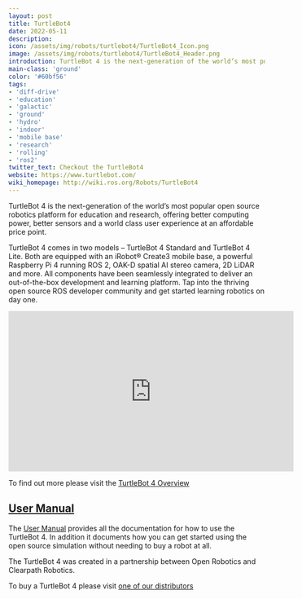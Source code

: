 ```yaml
---
layout: post
title: TurtleBot4
date: 2022-05-11
description:
icon: /assets/img/robots/turtlebot4/TurtleBot4_Icon.png
image: /assets/img/robots/turtlebot4/TurtleBot4_Header.png
introduction: TurtleBot 4 is the next-generation of the world’s most popular open source robotics platform for education and research, offering better computing power, better sensors and a world class user experience at an affordable price point.
main-class: 'ground'
color: '#60bf56'
tags:
- 'diff-drive'
- 'education'
- 'galactic'
- 'ground'
- 'hydro'
- 'indoor'
- 'mobile base'
- 'research'
- 'rolling'
- 'ros2'
twitter_text: Checkout the TurtleBot4
website: https://www.turtlebot.com/
wiki_homepage: http://wiki.ros.org/Robots/TurtleBot4
---
```


TurtleBot 4 is the next-generation of the world’s most popular open source robotics platform for education and research, offering better computing power, better sensors and a world class user experience at an affordable price point.

TurtleBot 4 comes in two models – TurtleBot 4 Standard and TurtleBot 4 Lite. Both are equipped with an iRobot® Create3 mobile base, a powerful Raspberry Pi 4 running ROS 2, OAK-D spatial AI stereo camera, 2D LiDAR and more. All components have been seamlessly integrated to deliver an out-of-the-box development and learning platform. Tap into the thriving open source ROS developer community and get started learning robotics on day one.

<iframe width="560" height="315" src="https://www.youtube.com/embed/5D_pnLONa_A" title="YouTube video player" frameborder="0" allow="accelerometer; autoplay; clipboard-write; encrypted-media; gyroscope; picture-in-picture" allowfullscreen></iframe>


To find out more please visit the [TurtleBot 4 Overview](https://clearpathrobotics.com/turtlebot-4/)



## [User Manual](https://turtlebot.github.io/turtlebot4-user-manual/)

The [User Manual](https://turtlebot.github.io/turtlebot4-user-manual/) provides all the documentation for how to use the TurtleBot 4.
In addition it documents how you can get started using the open source simulation without needing to buy a robot at all.


The TurtleBot 4 was created in a partnership between Open Robotics and Clearpath Robotics.

To buy a TurtleBot 4 please visit [one of our distributors](https://clearpathrobotics.com/contact-a-turtlebot-4-distributor/)